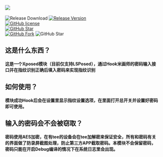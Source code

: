 ![](https://socialify.git.ci/ghhccghk/mhspay/image?description=1&descriptionEditable=%E9%80%9A%E8%BF%87Hook%E7%B1%B3%E7%94%BB%E5%B8%88%E7%9A%84%E5%AF%86%E7%A0%81%E8%BE%93%E5%85%A5%E6%8E%A5%E5%8F%A3%E5%B9%B6%E5%9C%A8%E6%8C%87%E7%BA%B9%E8%AF%86%E5%88%AB%E6%AD%A3%E7%A1%AE%E5%90%8E%E5%A1%AB%E5%85%A5%E5%AF%86%E7%A0%81%E6%9D%A5%E5%AE%9E%E7%8E%B0%E6%8C%87%E7%BA%B9%E8%AF%86%E5%88%AB&language=1&name=1&owner=1&theme=Auto)
---
![Release Download](https://img.shields.io/github/downloads/ghhccghk/mhspay/total?style=flat-square)
[![Release Version](https://img.shields.io/github/v/release/ghhccghk/mhspay?style=flat-square)](https://github.com/ghhccghk/mhspay/releases/latest)  
[![GitHub license](https://img.shields.io/github/license/ghhccghk/mhspay?style=flat-square)](https://github.com/ghhccghk/mhspay/LICENSE.md)  
[![GitHub Star](https://img.shields.io/github/stars/ghhccghk/mhspay?style=flat-square)](https://github.com/ghhccghk/mhspay/stargazers)  
[![GitHub Fork](https://img.shields.io/github/forks/ghhccghk/mhspay?style=flat-square)](https://github.com/ghhccghk/mhspay/network/members)
![GitHub Star](https://img.shields.io/github/stars/ghhccghk/mhspay.svg?style=social)


## 这是什么东西？

#### 这是一个Xposed模块（目前仅支持LSPosed），通过Hook米画师的密码输入接口并在指纹识别正确后填入密码来实现指纹识别

## 如何使用？

#### 模块成功Hook后会在设置里显示指纹设置选项，在里面打开总开关并设置好密码即可使用。

## 输入的密码会不会被窃取？

#### 密码使用AES加密，在有tee的设备会在tee加解密来保证安全，所有和密码有关的界面做了防录屏截图处理，防止第三方APP截取密码。本模块不会保留密码，密码只能在开启Debug编译的情况下在系统日志里会出现。